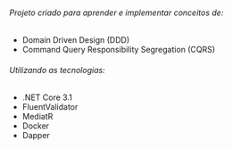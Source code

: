 ###### Projeto criado para aprender e implementar conceitos de:

- Domain Driven Design (DDD)
- Command Query Responsibility Segregation (CQRS)


###### Utilizando as tecnologias:

- .NET Core 3.1
- FluentValidator
- MediatR
- Docker
- Dapper
